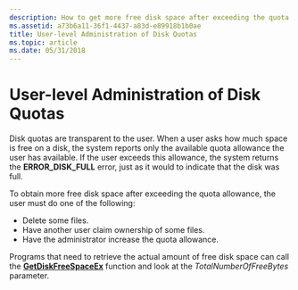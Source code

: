 ```yaml
---
description: How to get more free disk space after exceeding the quota allowance.
ms.assetid: a73b6a11-36f1-4437-a83d-e89918b1b0ae
title: User-level Administration of Disk Quotas
ms.topic: article
ms.date: 05/31/2018
---
```


# User-level Administration of Disk Quotas

Disk quotas are transparent to the user. When a user asks how much space is free on a disk, the system reports only the available quota allowance the user has available. If the user exceeds this allowance, the system returns the **ERROR\_DISK\_FULL** error, just as it would to indicate that the disk was full.

To obtain more free disk space after exceeding the quota allowance, the user must do one of the following:

-   Delete some files.
-   Have another user claim ownership of some files.
-   Have the administrator increase the quota allowance.

Programs that need to retrieve the actual amount of free disk space can call the [**GetDiskFreeSpaceEx**](/windows/desktop/api/FileAPI/nf-fileapi-getdiskfreespaceexa) function and look at the *TotalNumberOfFreeBytes* parameter.

 

 



